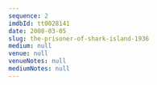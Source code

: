```yaml
---
sequence: 2
imdbId: tt0028141
date: 2008-03-05
slug: the-prisoner-of-shark-island-1936
medium: null
venue: null
venueNotes: null
mediumNotes: null
---
```


